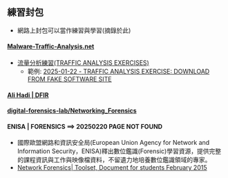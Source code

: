 ## 練習封包
- 網路上封包可以當作練習與學習(摘錄於此)
#### [Malware-Traffic-Analysis.net](https://malware-traffic-analysis.net/index.html)
- [流量分析練習(TRAFFIC ANALYSIS EXERCISES)](https://malware-traffic-analysis.net/training-exercises.html)
  - 範例: [2025-01-22 - TRAFFIC ANALYSIS EXERCISE: DOWNLOAD FROM FAKE SOFTWARE SITE]()

####  [Ali Hadi | DFIR ]()
#### [digital-forensics-lab/Networking_Forensics](https://github.com/frankwxu/digital-forensics-lab/tree/main/Networking_Forensics)
#### ENISA | FORENSICS ==>  20250220 PAGE NOT FOUND
- 國際歐盟網路和資訊安全局(European Union Agency for Network and Information Security，ENISA)釋出數位鑑識(Forensic)學習資源，提供完整的課程資訊與工作與映像檔資料，不留遺力地培養數位鑑識領域的專家。
- [Network Forensics| Toolset, Document for students February 2015]() 
